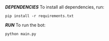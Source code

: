 ***DEPENDENCIES***
To install all dependencies, run:
```
pip install -r requirements.txt
```

***RUN***
To run the bot:
```
python main.py
```